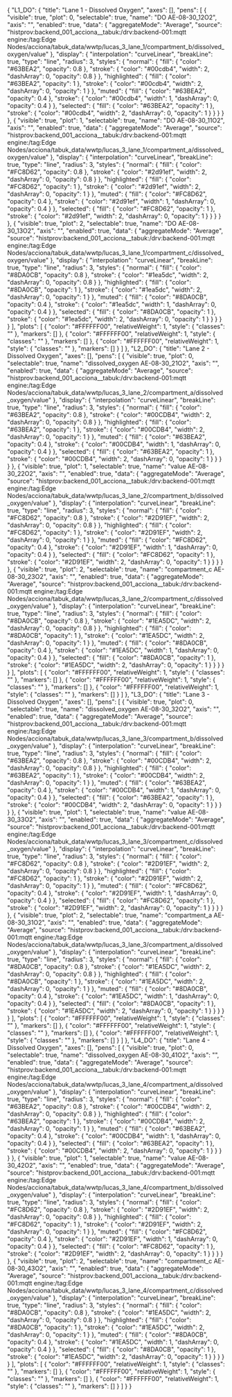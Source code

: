 {     "L1_DO": {         "title": "Lane 1 - Dissolved Oxygen",         "axes": [],         "pens": [             {                 "visible": true,                 "plot": 0,                 "selectable": true,                 "name": "DO AE-08-30_12O2",                 "axis": "",                 "enabled": true,                 "data": {                     "aggregateMode": "Average",                     "source": "histprov:backend_001_acciona__tabuk:/drv:backend-001:mqtt engine:/tag:Edge Nodes/acciona/tabuk_data/wwtp/lucas_3_lane_1/compartment_b/dissolved_oxygen/value"                 },                 "display": {                     "interpolation": "curveLinear",                     "breakLine": true,                     "type": "line",                     "radius": 3,                     "styles": {                         "normal": {                             "fill": {                                 "color": "#63BEA2",                                 "opacity": 0.8                             },                             "stroke": {                                 "color": "#00cdb4",                                 "width": 2,                                 "dashArray": 0,                                 "opacity": 0.8                             }                         },                         "highlighted": {                             "fill": {                                 "color": "#63BEA2",                                 "opacity": 1                             },                             "stroke": {                                 "color": "#00cdb4",                                 "width": 2,                                 "dashArray": 0,                                 "opacity": 1                             }                         },                         "muted": {                             "fill": {                                 "color": "#63BEA2",                                 "opacity": 0.4                             },                             "stroke": {                                 "color": "#00cdb4",                                 "width": 1,                                 "dashArray": 0,                                 "opacity": 0.4                             }                         },                         "selected": {                             "fill": {                                 "color": "#63BEA2",                                 "opacity": 1                             },                             "stroke": {                                 "color": "#00cdb4",                                 "width": 2,                                 "dashArray": 0,                                 "opacity": 1                             }                         }                     }                 }             },             {                 "visible": true,                 "plot": 1,                 "selectable": true,                 "name": "DO AE-08-30_11O2",                 "axis": "",                 "enabled": true,                 "data": {                     "aggregateMode": "Average",                     "source": "histprov:backend_001_acciona__tabuk:/drv:backend-001:mqtt engine:/tag:Edge Nodes/acciona/tabuk_data/wwtp/lucas_3_lane_1/compartment_a/dissolved_oxygen/value"                 },                 "display": {                     "interpolation": "curveLinear",                     "breakLine": true,                     "type": "line",                     "radius": 3,                     "styles": {                         "normal": {                             "fill": {                                 "color": "#FC8D62",                                 "opacity": 0.8                             },                             "stroke": {                                 "color": "#2d91ef",                                 "width": 2,                                 "dashArray": 0,                                 "opacity": 0.8                             }                         },                         "highlighted": {                             "fill": {                                 "color": "#FC8D62",                                 "opacity": 1                             },                             "stroke": {                                 "color": "#2d91ef",                                 "width": 2,                                 "dashArray": 0,                                 "opacity": 1                             }                         },                         "muted": {                             "fill": {                                 "color": "#FC8D62",                                 "opacity": 0.4                             },                             "stroke": {                                 "color": "#2d91ef",                                 "width": 1,                                 "dashArray": 0,                                 "opacity": 0.4                             }                         },                         "selected": {                             "fill": {                                 "color": "#FC8D62",                                 "opacity": 1                             },                             "stroke": {                                 "color": "#2d91ef",                                 "width": 2,                                 "dashArray": 0,                                 "opacity": 1                             }                         }                     }                 }             },             {                 "visible": true,                 "plot": 2,                 "selectable": true,                 "name": "DO AE-08-30_13O2",                 "axis": "",                 "enabled": true,                 "data": {                     "aggregateMode": "Average",                     "source": "histprov:backend_001_acciona__tabuk:/drv:backend-001:mqtt engine:/tag:Edge Nodes/acciona/tabuk_data/wwtp/lucas_3_lane_1/compartment_c/dissolved_oxygen/value"                 },                 "display": {                     "interpolation": "curveLinear",                     "breakLine": true,                     "type": "line",                     "radius": 3,                     "styles": {                         "normal": {                             "fill": {                                 "color": "#8DA0CB",                                 "opacity": 0.8                             },                             "stroke": {                                 "color": "#1ea5dc",                                 "width": 2,                                 "dashArray": 0,                                 "opacity": 0.8                             }                         },                         "highlighted": {                             "fill": {                                 "color": "#8DA0CB",                                 "opacity": 1                             },                             "stroke": {                                 "color": "#1ea5dc",                                 "width": 2,                                 "dashArray": 0,                                 "opacity": 1                             }                         },                         "muted": {                             "fill": {                                 "color": "#8DA0CB",                                 "opacity": 0.4                             },                             "stroke": {                                 "color": "#1ea5dc",                                 "width": 1,                                 "dashArray": 0,                                 "opacity": 0.4                             }                         },                         "selected": {                             "fill": {                                 "color": "#8DA0CB",                                 "opacity": 1                             },                             "stroke": {                                 "color": "#1ea5dc",                                 "width": 2,                                 "dashArray": 0,                                 "opacity": 1                             }                         }                     }                 }             }         ],         "plots": [             {                 "color": "#FFFFFF00",                 "relativeWeight": 1,                 "style": {                     "classes": ""                 },                 "markers": []             },             {                 "color": "#FFFFFF00",                 "relativeWeight": 1,                 "style": {                     "classes": ""                 },                 "markers": []             },             {                 "color": "#FFFFFF00",                 "relativeWeight": 1,                 "style": {                     "classes": ""                 },                 "markers": []             }         ]     },     "L2_DO": {         "title": "Lane 2 - Dissolved Oxygen",         "axes": [],         "pens": [             {                 "visible": true,                 "plot": 0,                 "selectable": true,                 "name": "dissolved_oxygen AE-08-30_21O2",                 "axis": "",                 "enabled": true,                 "data": {                     "aggregateMode": "Average",                     "source": "histprov:backend_001_acciona__tabuk:/drv:backend-001:mqtt engine:/tag:Edge Nodes/acciona/tabuk_data/wwtp/lucas_3_lane_2/compartment_a/dissolved_oxygen/value"                 },                 "display": {                     "interpolation": "curveLinear",                     "breakLine": true,                     "type": "line",                     "radius": 3,                     "styles": {                         "normal": {                             "fill": {                                 "color": "#63BEA2",                                 "opacity": 0.8                             },                             "stroke": {                                 "color": "#00CDB4",                                 "width": 2,                                 "dashArray": 0,                                 "opacity": 0.8                             }                         },                         "highlighted": {                             "fill": {                                 "color": "#63BEA2",                                 "opacity": 1                             },                             "stroke": {                                 "color": "#00CDB4",                                 "width": 2,                                 "dashArray": 0,                                 "opacity": 1                             }                         },                         "muted": {                             "fill": {                                 "color": "#63BEA2",                                 "opacity": 0.4                             },                             "stroke": {                                 "color": "#00CDB4",                                 "width": 1,                                 "dashArray": 0,                                 "opacity": 0.4                             }                         },                         "selected": {                             "fill": {                                 "color": "#63BEA2",                                 "opacity": 1                             },                             "stroke": {                                 "color": "#00CDB4",                                 "width": 2,                                 "dashArray": 0,                                 "opacity": 1                             }                         }                     }                 }             },             {                 "visible": true,                 "plot": 1,                 "selectable": true,                 "name": "value AE-08-30_22O2",                 "axis": "",                 "enabled": true,                 "data": {                     "aggregateMode": "Average",                     "source": "histprov:backend_001_acciona__tabuk:/drv:backend-001:mqtt engine:/tag:Edge Nodes/acciona/tabuk_data/wwtp/lucas_3_lane_2/compartment_b/dissolved_oxygen/value"                 },                 "display": {                     "interpolation": "curveLinear",                     "breakLine": true,                     "type": "line",                     "radius": 3,                     "styles": {                         "normal": {                             "fill": {                                 "color": "#FC8D62",                                 "opacity": 0.8                             },                             "stroke": {                                 "color": "#2D91EF",                                 "width": 2,                                 "dashArray": 0,                                 "opacity": 0.8                             }                         },                         "highlighted": {                             "fill": {                                 "color": "#FC8D62",                                 "opacity": 1                             },                             "stroke": {                                 "color": "#2D91EF",                                 "width": 2,                                 "dashArray": 0,                                 "opacity": 1                             }                         },                         "muted": {                             "fill": {                                 "color": "#FC8D62",                                 "opacity": 0.4                             },                             "stroke": {                                 "color": "#2D91EF",                                 "width": 1,                                 "dashArray": 0,                                 "opacity": 0.4                             }                         },                         "selected": {                             "fill": {                                 "color": "#FC8D62",                                 "opacity": 1                             },                             "stroke": {                                 "color": "#2D91EF",                                 "width": 2,                                 "dashArray": 0,                                 "opacity": 1                             }                         }                     }                 }             },             {                 "visible": true,                 "plot": 2,                 "selectable": true,                 "name": "compartment_c AE-08-30_23O2",                 "axis": "",                 "enabled": true,                 "data": {                     "aggregateMode": "Average",                     "source": "histprov:backend_001_acciona__tabuk:/drv:backend-001:mqtt engine:/tag:Edge Nodes/acciona/tabuk_data/wwtp/lucas_3_lane_2/compartment_c/dissolved_oxygen/value"                 },                 "display": {                     "interpolation": "curveLinear",                     "breakLine": true,                     "type": "line",                     "radius": 3,                     "styles": {                         "normal": {                             "fill": {                                 "color": "#8DA0CB",                                 "opacity": 0.8                             },                             "stroke": {                                 "color": "#1EA5DC",                                 "width": 2,                                 "dashArray": 0,                                 "opacity": 0.8                             }                         },                         "highlighted": {                             "fill": {                                 "color": "#8DA0CB",                                 "opacity": 1                             },                             "stroke": {                                 "color": "#1EA5DC",                                 "width": 2,                                 "dashArray": 0,                                 "opacity": 1                             }                         },                         "muted": {                             "fill": {                                 "color": "#8DA0CB",                                 "opacity": 0.4                             },                             "stroke": {                                 "color": "#1EA5DC",                                 "width": 1,                                 "dashArray": 0,                                 "opacity": 0.4                             }                         },                         "selected": {                             "fill": {                                 "color": "#8DA0CB",                                 "opacity": 1                             },                             "stroke": {                                 "color": "#1EA5DC",                                 "width": 2,                                 "dashArray": 0,                                 "opacity": 1                             }                         }                     }                 }             }         ],         "plots": [             {                 "color": "#FFFFFF00",                 "relativeWeight": 1,                 "style": {                     "classes": ""                 },                 "markers": []             },             {                 "color": "#FFFFFF00",                 "relativeWeight": 1,                 "style": {                     "classes": ""                 },                 "markers": []             },             {                 "color": "#FFFFFF00",                 "relativeWeight": 1,                 "style": {                     "classes": ""                 },                 "markers": []             }         ]     },     "L3_DO": {         "title": "Lane 3 - Dissolved Oxygen",         "axes": [],         "pens": [             {                 "visible": true,                 "plot": 0,                 "selectable": true,                 "name": "dissolved_oxygen AE-08-30_32O2",                 "axis": "",                 "enabled": true,                 "data": {                     "aggregateMode": "Average",                     "source": "histprov:backend_001_acciona__tabuk:/drv:backend-001:mqtt engine:/tag:Edge Nodes/acciona/tabuk_data/wwtp/lucas_3_lane_3/compartment_b/dissolved_oxygen/value"                 },                 "display": {                     "interpolation": "curveLinear",                     "breakLine": true,                     "type": "line",                     "radius": 3,                     "styles": {                         "normal": {                             "fill": {                                 "color": "#63BEA2",                                 "opacity": 0.8                             },                             "stroke": {                                 "color": "#00CDB4",                                 "width": 2,                                 "dashArray": 0,                                 "opacity": 0.8                             }                         },                         "highlighted": {                             "fill": {                                 "color": "#63BEA2",                                 "opacity": 1                             },                             "stroke": {                                 "color": "#00CDB4",                                 "width": 2,                                 "dashArray": 0,                                 "opacity": 1                             }                         },                         "muted": {                             "fill": {                                 "color": "#63BEA2",                                 "opacity": 0.4                             },                             "stroke": {                                 "color": "#00CDB4",                                 "width": 1,                                 "dashArray": 0,                                 "opacity": 0.4                             }                         },                         "selected": {                             "fill": {                                 "color": "#63BEA2",                                 "opacity": 1                             },                             "stroke": {                                 "color": "#00CDB4",                                 "width": 2,                                 "dashArray": 0,                                 "opacity": 1                             }                         }                     }                 }             },             {                 "visible": true,                 "plot": 1,                 "selectable": true,                 "name": "value AE-08-30_33O2",                 "axis": "",                 "enabled": true,                 "data": {                     "aggregateMode": "Average",                     "source": "histprov:backend_001_acciona__tabuk:/drv:backend-001:mqtt engine:/tag:Edge Nodes/acciona/tabuk_data/wwtp/lucas_3_lane_3/compartment_c/dissolved_oxygen/value"                 },                 "display": {                     "interpolation": "curveLinear",                     "breakLine": true,                     "type": "line",                     "radius": 3,                     "styles": {                         "normal": {                             "fill": {                                 "color": "#FC8D62",                                 "opacity": 0.8                             },                             "stroke": {                                 "color": "#2D91EF",                                 "width": 2,                                 "dashArray": 0,                                 "opacity": 0.8                             }                         },                         "highlighted": {                             "fill": {                                 "color": "#FC8D62",                                 "opacity": 1                             },                             "stroke": {                                 "color": "#2D91EF",                                 "width": 2,                                 "dashArray": 0,                                 "opacity": 1                             }                         },                         "muted": {                             "fill": {                                 "color": "#FC8D62",                                 "opacity": 0.4                             },                             "stroke": {                                 "color": "#2D91EF",                                 "width": 1,                                 "dashArray": 0,                                 "opacity": 0.4                             }                         },                         "selected": {                             "fill": {                                 "color": "#FC8D62",                                 "opacity": 1                             },                             "stroke": {                                 "color": "#2D91EF",                                 "width": 2,                                 "dashArray": 0,                                 "opacity": 1                             }                         }                     }                 }             },             {                 "visible": true,                 "plot": 2,                 "selectable": true,                 "name": "compartment_a AE-08-30_31O2",                 "axis": "",                 "enabled": true,                 "data": {                     "aggregateMode": "Average",                     "source": "histprov:backend_001_acciona__tabuk:/drv:backend-001:mqtt engine:/tag:Edge Nodes/acciona/tabuk_data/wwtp/lucas_3_lane_3/compartment_a/dissolved_oxygen/value"                 },                 "display": {                     "interpolation": "curveLinear",                     "breakLine": true,                     "type": "line",                     "radius": 3,                     "styles": {                         "normal": {                             "fill": {                                 "color": "#8DA0CB",                                 "opacity": 0.8                             },                             "stroke": {                                 "color": "#1EA5DC",                                 "width": 2,                                 "dashArray": 0,                                 "opacity": 0.8                             }                         },                         "highlighted": {                             "fill": {                                 "color": "#8DA0CB",                                 "opacity": 1                             },                             "stroke": {                                 "color": "#1EA5DC",                                 "width": 2,                                 "dashArray": 0,                                 "opacity": 1                             }                         },                         "muted": {                             "fill": {                                 "color": "#8DA0CB",                                 "opacity": 0.4                             },                             "stroke": {                                 "color": "#1EA5DC",                                 "width": 1,                                 "dashArray": 0,                                 "opacity": 0.4                             }                         },                         "selected": {                             "fill": {                                 "color": "#8DA0CB",                                 "opacity": 1                             },                             "stroke": {                                 "color": "#1EA5DC",                                 "width": 2,                                 "dashArray": 0,                                 "opacity": 1                             }                         }                     }                 }             }         ],         "plots": [             {                 "color": "#FFFFFF00",                 "relativeWeight": 1,                 "style": {                     "classes": ""                 },                 "markers": []             },             {                 "color": "#FFFFFF00",                 "relativeWeight": 1,                 "style": {                     "classes": ""                 },                 "markers": []             },             {                 "color": "#FFFFFF00",                 "relativeWeight": 1,                 "style": {                     "classes": ""                 },                 "markers": []             }         ]     },     "L4_DO": {         "title": "Lane 4 - Dissolved Oxygen",         "axes": [],         "pens": [             {                 "visible": true,                 "plot": 0,                 "selectable": true,                 "name": "dissolved_oxygen AE-08-30_41O2",                 "axis": "",                 "enabled": true,                 "data": {                     "aggregateMode": "Average",                     "source": "histprov:backend_001_acciona__tabuk:/drv:backend-001:mqtt engine:/tag:Edge Nodes/acciona/tabuk_data/wwtp/lucas_3_lane_4/compartment_a/dissolved_oxygen/value"                 },                 "display": {                     "interpolation": "curveLinear",                     "breakLine": true,                     "type": "line",                     "radius": 3,                     "styles": {                         "normal": {                             "fill": {                                 "color": "#63BEA2",                                 "opacity": 0.8                             },                             "stroke": {                                 "color": "#00CDB4",                                 "width": 2,                                 "dashArray": 0,                                 "opacity": 0.8                             }                         },                         "highlighted": {                             "fill": {                                 "color": "#63BEA2",                                 "opacity": 1                             },                             "stroke": {                                 "color": "#00CDB4",                                 "width": 2,                                 "dashArray": 0,                                 "opacity": 1                             }                         },                         "muted": {                             "fill": {                                 "color": "#63BEA2",                                 "opacity": 0.4                             },                             "stroke": {                                 "color": "#00CDB4",                                 "width": 1,                                 "dashArray": 0,                                 "opacity": 0.4                             }                         },                         "selected": {                             "fill": {                                 "color": "#63BEA2",                                 "opacity": 1                             },                             "stroke": {                                 "color": "#00CDB4",                                 "width": 2,                                 "dashArray": 0,                                 "opacity": 1                             }                         }                     }                 }             },             {                 "visible": true,                 "plot": 1,                 "selectable": true,                 "name": "value AE-08-30_42O2",                 "axis": "",                 "enabled": true,                 "data": {                     "aggregateMode": "Average",                     "source": "histprov:backend_001_acciona__tabuk:/drv:backend-001:mqtt engine:/tag:Edge Nodes/acciona/tabuk_data/wwtp/lucas_3_lane_4/compartment_b/dissolved_oxygen/value"                 },                 "display": {                     "interpolation": "curveLinear",                     "breakLine": true,                     "type": "line",                     "radius": 3,                     "styles": {                         "normal": {                             "fill": {                                 "color": "#FC8D62",                                 "opacity": 0.8                             },                             "stroke": {                                 "color": "#2D91EF",                                 "width": 2,                                 "dashArray": 0,                                 "opacity": 0.8                             }                         },                         "highlighted": {                             "fill": {                                 "color": "#FC8D62",                                 "opacity": 1                             },                             "stroke": {                                 "color": "#2D91EF",                                 "width": 2,                                 "dashArray": 0,                                 "opacity": 1                             }                         },                         "muted": {                             "fill": {                                 "color": "#FC8D62",                                 "opacity": 0.4                             },                             "stroke": {                                 "color": "#2D91EF",                                 "width": 1,                                 "dashArray": 0,                                 "opacity": 0.4                             }                         },                         "selected": {                             "fill": {                                 "color": "#FC8D62",                                 "opacity": 1                             },                             "stroke": {                                 "color": "#2D91EF",                                 "width": 2,                                 "dashArray": 0,                                 "opacity": 1                             }                         }                     }                 }             },             {                 "visible": true,                 "plot": 2,                 "selectable": true,                 "name": "compartment_c AE-08-30_43O2",                 "axis": "",                 "enabled": true,                 "data": {                     "aggregateMode": "Average",                     "source": "histprov:backend_001_acciona__tabuk:/drv:backend-001:mqtt engine:/tag:Edge Nodes/acciona/tabuk_data/wwtp/lucas_3_lane_4/compartment_c/dissolved_oxygen/value"                 },                 "display": {                     "interpolation": "curveLinear",                     "breakLine": true,                     "type": "line",                     "radius": 3,                     "styles": {                         "normal": {                             "fill": {                                 "color": "#8DA0CB",                                 "opacity": 0.8                             },                             "stroke": {                                 "color": "#1EA5DC",                                 "width": 2,                                 "dashArray": 0,                                 "opacity": 0.8                             }                         },                         "highlighted": {                             "fill": {                                 "color": "#8DA0CB",                                 "opacity": 1                             },                             "stroke": {                                 "color": "#1EA5DC",                                 "width": 2,                                 "dashArray": 0,                                 "opacity": 1                             }                         },                         "muted": {                             "fill": {                                 "color": "#8DA0CB",                                 "opacity": 0.4                             },                             "stroke": {                                 "color": "#1EA5DC",                                 "width": 1,                                 "dashArray": 0,                                 "opacity": 0.4                             }                         },                         "selected": {                             "fill": {                                 "color": "#8DA0CB",                                 "opacity": 1                             },                             "stroke": {                                 "color": "#1EA5DC",                                 "width": 2,                                 "dashArray": 0,                                 "opacity": 1                             }                         }                     }                 }             }         ],         "plots": [             {                 "color": "#FFFFFF00",                 "relativeWeight": 1,                 "style": {                     "classes": ""                 },                 "markers": []             },             {                 "color": "#FFFFFF00",                 "relativeWeight": 1,                 "style": {                     "classes": ""                 },                 "markers": []             },             {                 "color": "#FFFFFF00",                 "relativeWeight": 1,                 "style": {                     "classes": ""                 },                 "markers": []             }         ]     } }